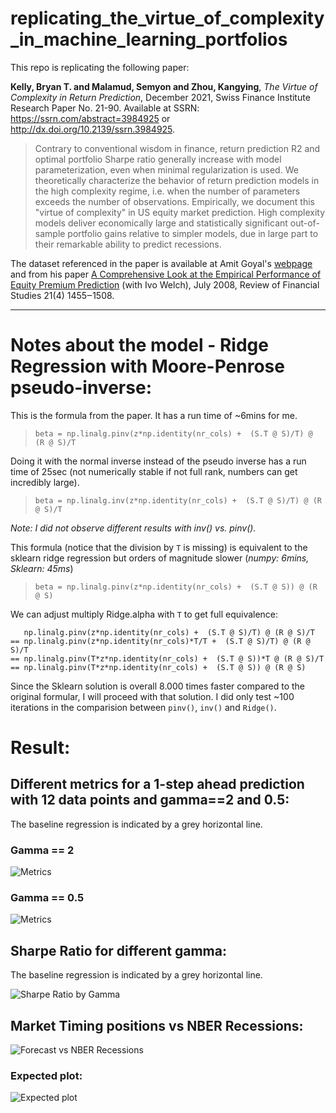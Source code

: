 # replicating_the_virtue_of_complexity_in_machine_learning_portfolios
This repo is replicating the following paper:

**Kelly, Bryan T. and Malamud, Semyon and Zhou, Kangying**, *The Virtue of Complexity in Return Prediction*, December 2021, Swiss Finance Institute Research Paper No. 21-90. Available at SSRN: https://ssrn.com/abstract=3984925 or http://dx.doi.org/10.2139/ssrn.3984925.

> Contrary to conventional wisdom in finance, return prediction R2 and optimal portfolio Sharpe ratio generally increase with model parameterization, even when minimal regularization is used. We theoretically characterize the behavior of return prediction models in the high complexity regime, i.e. when the number of parameters exceeds the number of observations. Empirically, we document this "virtue of complexity" in US equity market prediction. High complexity models deliver economically large and statistically significant out-of-sample portfolio gains relative to simpler models, due in large part to their remarkable ability to predict recessions.

The dataset referenced in the paper is available at Amit Goyal's [webpage](https://sites.google.com/view/agoyal145/) and from his paper [A Comprehensive Look at the Empirical Performance of Equity Premium Prediction](https://drive.google.com/file/d/1uvjBJ9D09T0_sp7kQppWpD-xelJ0KQhc/view?usp=sharing) (with Ivo Welch), July 2008, Review of Financial Studies 21(4) 1455‒1508.

---


# Notes about the model - Ridge Regression with Moore-Penrose pseudo-inverse:

This is the formula from the paper. It has a run time of ~6mins for me.

> ```beta = np.linalg.pinv(z*np.identity(nr_cols) +  (S.T @ S)/T) @ (R @ S)/T```

Doing it with the normal inverse instead of the pseudo inverse has a run time of 25sec (not numerically stable if not full rank, numbers can get incredibly large).

>```beta = np.linalg.inv(z*np.identity(nr_cols) +  (S.T @ S)/T) @ (R @ S)/T```

*Note: I did not observe different results with inv() vs. pinv().*

This formula (notice that the division by `T` is missing) is equivalent to the sklearn ridge regression but orders of magnitude slower (*numpy: 6mins, Sklearn: 45ms*)
>```beta = np.linalg.pinv(z*np.identity(nr_cols) +  (S.T @ S)) @ (R @ S)```

We can adjust multiply Ridge.alpha with `T` to get full equivalence:

```
   np.linalg.pinv(z*np.identity(nr_cols) +  (S.T @ S)/T) @ (R @ S)/T
== np.linalg.pinv(z*np.identity(nr_cols)*T/T +  (S.T @ S)/T) @ (R @ S)/T
== np.linalg.pinv(T*z*np.identity(nr_cols) +  (S.T @ S))*T @ (R @ S)/T
== np.linalg.pinv(T*z*np.identity(nr_cols) +  (S.T @ S)) @ (R @ S)
```

Since the Sklearn solution is overall 8.000 times faster compared to the original formular, I will proceed with that solution. 
I did only test ~100 iterations in the comparision between `pinv()`, `inv()` and `Ridge()`.

# Result:

## Different metrics for a 1-step ahead prediction with 12 data points and gamma==2 and 0.5:
The baseline regression is indicated by a grey horizontal line. 
### Gamma == 2
![Metrics](plots/metrics_2.jpg "Metrics")
### Gamma == 0.5
![Metrics](plots/metrics_0.5.jpg "Metrics")

## Sharpe Ratio for different gamma:
The baseline regression is indicated by a grey horizontal line.  

![Sharpe Ratio by Gamma](plots/gamma_SR.jpg "Sharpe Ratio by Gamma")

## Market Timing positions vs NBER Recessions:
![Forecast vs NBER Recessions](plots/result_forecast.jpg "Forecast vs NBER Recessions") 
### Expected plot:
![Expected plot](plots/expected_result.png "Expected plot")